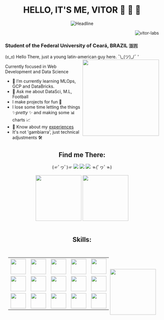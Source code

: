 <!-- Portfolio Presentation -->
<h1 align="center">HELLO, IT'S ME, VITOR 👋 👋 👋</h1>
<div align=center>
  <img src="https://readme-typing-svg.herokuapp.com?color=%236FDA44&size=32&center=true&vCenter=true&width=600&height=50&lines=Machine+Learning;Data+Engineer;Data+Scientist;Problem+Solver;" alt="Headline"/>
</div>
<p align="right"> <img src="https://komarev.com/ghpvc/?username=vitor-labs&label=Profile%20views&color=0e75b6&style=flat" alt="vitor-labs" /> </p>
<h3> Student of the Federal University of Ceará, BRAZIL 🇧🇷 </h3>
(ಠ_ಠ) Hello There, just a young latin-american guy here. ¯\_(ツ)_/¯
'
<img src="https://github.com/TheDudeThatCode/TheDudeThatCode/blob/master/Assets/Developer.gif" align="right" width="250">

Currently focused in Web Development and Data Science
- 🌱 I’m currently learning MLOps, GCP and DataBricks.
- 💬 Ask me about DataSci, M.L, Football
- I make projects for fun 👀
- I lose some time letting the things ✨*pretty* ✨ and making some 📊 charts 📈
- 📄 Know about my <a href="https://docs.google.com/document/d/1wrUB81GhXZv-RPv8QdIupv79s5oTY2sKYvEZY221ax0/edit?usp=sharing">experiences</a>
- It's not 'gambiarra', just technical adjustments 🛠

<!-- Portfolio Contact Grid -->
<div>
  <div align="center">
    <h2><strong>Find me There:</strong></h2>
    (☞ﾟヮﾟ)☞ 
    <a href="https://www.instagram.com/u.vito.duarte/" target="_blank"><img src="https://img.shields.io/badge/-Instagram-%23E4405F?style=for-the-badge&logo=instagram&logoColor=white" target="_blank"></a>
    <a href = "mailto:v02hx10@gmail.com"><img src="https://img.shields.io/badge/-Gmail-%23333?style=for-the-badge&logo=gmail&logoColor=white" target="_blank"></a>
    <a href="https://www.linkedin.com/in/vitor-hugo-1601bb21a" target="_blank"><img src="https://img.shields.io/badge/-LinkedIn-%230077B5?style=for-the-badge&logo=linkedin&logoColor=white" target="_blank"></a>
    ☜(ﾟヮﾟ☜)
  </div>
  <br/>
  <div align="center">
      <img height="150em" src="https://github-readme-streak-stats.herokuapp.com/?user=Vitor-labs&layout=compact&langs_count=7&theme=tokyonight" />
      <img height="150em" src="https://github-readme-stats.vercel.app/api?username=Vitor-labs&show_icons=true&theme=tokyonight&include_all_commits=true&count_private=true" />
  </div>
  <br/>
</div>

<div align="center">
  <h2><strong>Skills:</strong><h2>
  <div style="display:inline-block;">
    <table>
      <tr>
        <th><img align="center" width="50" height="50" src="https://cdn.jsdelivr.net/gh/devicons/devicon/icons/amazonwebservices/amazonwebservices-original.svg"/></th>
        <th><img align="center" width="50" height="50" src="https://cdn.jsdelivr.net/gh/devicons/devicon/icons/docker/docker-original.svg" /></th>
        <th><img align="center" width="50" height="50" src="https://cdn.jsdelivr.net/gh/devicons/devicon/icons/git/git-original.svg" /></th>
        <th><img align="center" width="50" height="50" src="https://cdn.jsdelivr.net/gh/devicons/devicon/icons/bash/bash-original.svg" /></th>
        <td><img align="center" width="50" height="50" src="https://cdn.jsdelivr.net/gh/devicons/devicon/icons/django/django-plain.svg" /></td>    
      </tr>
      <tr>
        <td><img align="center" width="50" height="50" src="https://cdn.jsdelivr.net/gh/devicons/devicon/icons/fastapi/fastapi-original.svg" /></td>
        <td><img align="center" width="50" height="50" src="https://cdn.jsdelivr.net/gh/devicons/devicon/icons/pytest/pytest-original.svg" /></td>
        <td><img align="center" width="50" height="50" src="https://cdn.jsdelivr.net/gh/devicons/devicon/icons/apachekafka/apachekafka-original.svg" /></td>
        <td><img align="center" width="50" height="50" src="https://cdn.jsdelivr.net/gh/devicons/devicon/icons/postgresql/postgresql-plain.svg" /></td>
        <td><img align="center" width="50" height="50" src="https://cdn.jsdelivr.net/gh/devicons/devicon/icons/sqlite/sqlite-original.svg" /></td>
      </tr>
      <tr>
        <td><img align="center" width="50" height="50" src="https://cdn.jsdelivr.net/gh/devicons/devicon/icons/mysql/mysql-original.svg" /></td>
        <td><img align="center" width="50" height="50" src="https://cdn.jsdelivr.net/gh/devicons/devicon/icons/googlecloud/googlecloud-original.svg" /></td>
        <td><img align="center" width="50" height="50" src="https://cdn.jsdelivr.net/gh/devicons/devicon/icons/tensorflow/tensorflow-original.svg" /></td>
        <td><img align="center" width="50" height="50" src="https://cdn.jsdelivr.net/gh/devicons/devicon/icons/numpy/numpy-original.svg"/></td>
        <td><img align="center" width="50" height="50" src="https://cdn.jsdelivr.net/gh/devicons/devicon/icons/pandas/pandas-original.svg" /></td>
      </tr>
    </table>
  </div>
    
  <div style="display:inline-block;">
    <img height="150em" src="https://github-readme-stats.vercel.app/api/top-langs/?username=Vitor-labs&layout=compact&langs_count=6&theme=tokyonight" /> 
  </div>
</div>
